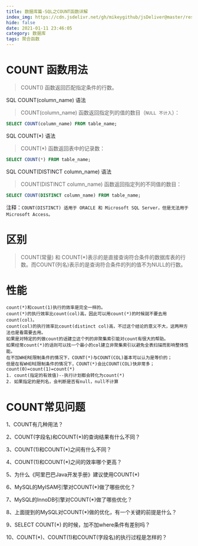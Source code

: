 ```yaml
---
title: 数据库篇-SQL之COUNT函数详解
index_img: https://cdn.jsdelivr.net/gh/mikeygithub/jsDeliver@master/resource/img/sql-count.png
hide: false
date: 2021-01-11 23:46:05
category: 数据库
tags: 聚合函数
---
```


# COUNT 函数用法

>COUNT() 函数返回匹配指定条件的行数。
<p class="note note-primary">
   SQL COUNT(column_name) 语法 
</p>


>COUNT(column_name) 函数返回指定列的值的数目（`NULL 不计入`）：

```sql
SELECT COUNT(column_name) FROM table_name;
```

<p class="note note-primary">
   SQL COUNT(*) 语法
</p>

>COUNT(*) 函数返回表中的记录数：

```sql
SELECT COUNT(*) FROM table_name;
```

<p class="note note-primary">
   SQL COUNT(DISTINCT column_name) 语法 
</p>

>COUNT(DISTINCT column_name) 函数返回指定列的不同值的数目：

```sql
SELECT COUNT(DISTINCT column_name) FROM table_name;
```

注释：`COUNT(DISTINCT) 适用于 ORACLE 和 Microsoft SQL Server，但是无法用于 Microsoft Access。`

# 区别

>COUNT(常量) 和 COUNT(\*)表示的是直接查询符合条件的数据库表的行数。而COUNT(列名)表示的是查询符合条件的列的值不为NULL的行数。

# 性能

```text
count(*)和count(1)执行的效率是完全一样的。
count(*)的执行效率比count(col)高，因此可以用count(*)的时候就不要去用count(col)。
count(col)的执行效率比count(distinct col)高，不过这个结论的意义不大，这两种方法也是看需要去用。
如果是对特定的列做count的话建立这个列的非聚集索引能对count有很大的帮助。
如果经常count(*)的话则可以找一个最小的col建立非聚集索引以避免全表扫描而影响整体性能。
在不加WHERE限制条件的情况下，COUNT(*)与COUNT(COL)基本可以认为是等价的；
但是在有WHERE限制条件的情况下，COUNT(*)会比COUNT(COL)快非常多；
count(0)=count(1)=count(*)
1. count(指定的有效值)--执行计划都会转化为count(*)
2. 如果指定的是列名，会判断是否有null，null不计算
```

# COUNT常见问题

1、COUNT有几种用法？

2、COUNT(字段名)和COUNT(*)的查询结果有什么不同？

3、COUNT(1)和COUNT(*)之间有什么不同？

4、COUNT(1)和COUNT(*)之间的效率哪个更高？

5、为什么《阿里巴巴Java开发手册》建议使用COUNT(*)

6、MySQL的MyISAM引擎对COUNT(*)做了哪些优化？

7、MySQL的InnoDB引擎对COUNT(*)做了哪些优化？

8、上面提到的MySQL对COUNT(*)做的优化，有一个关键的前提是什么？

9、SELECT COUNT(*) 的时候，加不加where条件有差别吗？

10、COUNT(*)、COUNT(1)和COUNT(字段名)的执行过程是怎样的？


 